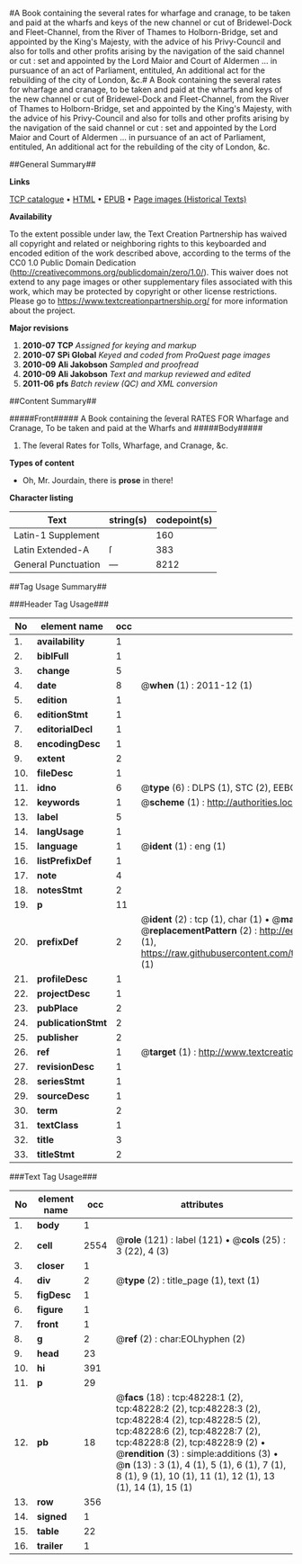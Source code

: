 #A Book containing the several rates for wharfage and cranage, to be taken and paid at the wharfs and keys of the new channel or cut of Bridewel-Dock and Fleet-Channel, from the River of Thames to Holborn-Bridge, set and appointed by the King's Majesty, with the advice of his Privy-Council and also for tolls and other profits arising by the navigation of the said channel or cut : set and appointed by the Lord Maior and Court of Aldermen ... in pursuance of an act of Parliament, entituled, An additional act for the rebuilding of the city of London, &c.#
A Book containing the several rates for wharfage and cranage, to be taken and paid at the wharfs and keys of the new channel or cut of Bridewel-Dock and Fleet-Channel, from the River of Thames to Holborn-Bridge, set and appointed by the King's Majesty, with the advice of his Privy-Council and also for tolls and other profits arising by the navigation of the said channel or cut : set and appointed by the Lord Maior and Court of Aldermen ... in pursuance of an act of Parliament, entituled, An additional act for the rebuilding of the city of London, &c.

##General Summary##

**Links**

[TCP catalogue](http://www.ota.ox.ac.uk/tcp/)  • 
[HTML](http://tei.it.ox.ac.uk/tcp/Texts-HTML/free/A28/A28683.html)  • 
[EPUB](http://tei.it.ox.ac.uk/tcp/Texts-EPUB/free/A28/A28683.epub) • 
[Page images (Historical Texts)](https://historicaltexts.jisc.ac.uk/eebo-11694879e)

**Availability**

To the extent possible under law, the Text Creation Partnership has waived all copyright and related or neighboring rights to this keyboarded and encoded edition of the work described above, according to the terms of the CC0 1.0 Public Domain Dedication (http://creativecommons.org/publicdomain/zero/1.0/). This waiver does not extend to any page images or other supplementary files associated with this work, which may be protected by copyright or other license restrictions. Please go to https://www.textcreationpartnership.org/ for more information about the project.

**Major revisions**

1. __2010-07__ __TCP__ *Assigned for keying and markup*
1. __2010-07__ __SPi Global__ *Keyed and coded from ProQuest page images*
1. __2010-09__ __Ali Jakobson__ *Sampled and proofread*
1. __2010-09__ __Ali Jakobson__ *Text and markup reviewed and edited*
1. __2011-06__ __pfs__ *Batch review (QC) and XML conversion*

##Content Summary##

#####Front#####
A Book containing the ſeveral RATES FOR Wharfage and Cranage, To be taken and paid at the Wharfs and
#####Body#####

1. The ſeveral Rates for Tolls, Wharfage, and Cranage, &c.

**Types of content**

  * Oh, Mr. Jourdain, there is **prose** in there!

**Character listing**


|Text|string(s)|codepoint(s)|
|---|---|---|
|Latin-1 Supplement| |160|
|Latin Extended-A|ſ|383|
|General Punctuation|—|8212|

##Tag Usage Summary##

###Header Tag Usage###

|No|element name|occ|attributes|
|---|---|---|---|
|1.|__availability__|1||
|2.|__biblFull__|1||
|3.|__change__|5||
|4.|__date__|8| @__when__ (1) : 2011-12 (1)|
|5.|__edition__|1||
|6.|__editionStmt__|1||
|7.|__editorialDecl__|1||
|8.|__encodingDesc__|1||
|9.|__extent__|2||
|10.|__fileDesc__|1||
|11.|__idno__|6| @__type__ (6) : DLPS (1), STC (2), EEBO-CITATION (1), OCLC (1), VID (1)|
|12.|__keywords__|1| @__scheme__ (1) : http://authorities.loc.gov/ (1)|
|13.|__label__|5||
|14.|__langUsage__|1||
|15.|__language__|1| @__ident__ (1) : eng (1)|
|16.|__listPrefixDef__|1||
|17.|__note__|4||
|18.|__notesStmt__|2||
|19.|__p__|11||
|20.|__prefixDef__|2| @__ident__ (2) : tcp (1), char (1)  •  @__matchPattern__ (2) : ([0-9\-]+):([0-9IVX]+) (1), (.+) (1)  •  @__replacementPattern__ (2) : http://eebo.chadwyck.com/downloadtiff?vid=$1&page=$2 (1), https://raw.githubusercontent.com/textcreationpartnership/Texts/master/tcpchars.xml#$1 (1)|
|21.|__profileDesc__|1||
|22.|__projectDesc__|1||
|23.|__pubPlace__|2||
|24.|__publicationStmt__|2||
|25.|__publisher__|2||
|26.|__ref__|1| @__target__ (1) : http://www.textcreationpartnership.org/docs/. (1)|
|27.|__revisionDesc__|1||
|28.|__seriesStmt__|1||
|29.|__sourceDesc__|1||
|30.|__term__|2||
|31.|__textClass__|1||
|32.|__title__|3||
|33.|__titleStmt__|2||


###Text Tag Usage###

|No|element name|occ|attributes|
|---|---|---|---|
|1.|__body__|1||
|2.|__cell__|2554| @__role__ (121) : label (121)  •  @__cols__ (25) : 3 (22), 4 (3)|
|3.|__closer__|1||
|4.|__div__|2| @__type__ (2) : title_page (1), text (1)|
|5.|__figDesc__|1||
|6.|__figure__|1||
|7.|__front__|1||
|8.|__g__|2| @__ref__ (2) : char:EOLhyphen (2)|
|9.|__head__|23||
|10.|__hi__|391||
|11.|__p__|29||
|12.|__pb__|18| @__facs__ (18) : tcp:48228:1 (2), tcp:48228:2 (2), tcp:48228:3 (2), tcp:48228:4 (2), tcp:48228:5 (2), tcp:48228:6 (2), tcp:48228:7 (2), tcp:48228:8 (2), tcp:48228:9 (2)  •  @__rendition__ (3) : simple:additions (3)  •  @__n__ (13) : 3 (1), 4 (1), 5 (1), 6 (1), 7 (1), 8 (1), 9 (1), 10 (1), 11 (1), 12 (1), 13 (1), 14 (1), 15 (1)|
|13.|__row__|356||
|14.|__signed__|1||
|15.|__table__|22||
|16.|__trailer__|1||
